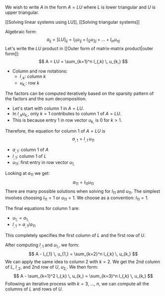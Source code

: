 We wish to write $A$ in the form $A = LU$ where $L$ is lower triangular and $U$ is upper triangular. 

[[Solving linear systems using LU]], [[Solving triangular systems]]

Algebraic form:
$$
a_{ij} = [LU]_{ij} = l_{i1} u_{1j} + l_{i2} u_{2j} + \dots + l_{in} u_{nj}
$$
Let's write the $LU$ product in [[Outer form of matrix-matrix product|outer form]]:
$$
A = LU = \sum_{k=1}^n l_{,k} \, u_{k,}
$$

- Column and row notations:
	- $l_{,k}$: column $k$
	- $u_{k,}$: row $k$

The factors can be computed iteratively based on the sparsity pattern of the factors and the sum decomposition.

- Let's start with column 1 in $A=LU$. 
- In $l_{,k} u_{k,}$, only $k=1$ contributes to column 1 of $A = LU$. 
- This is because entry 1 in row vector $u_{k,}$ is 0 for $k>1$.

Therefore, the equation for column 1 of $A=LU$ is
$$
a_{,1} = l_{,1} \, u_{11}
$$
- $a_{,1}$: column 1 of $A$
- $l_{,1}$: column 1 of $L$
- $u_{11}$: first entry in row vector $u_{1,}$

Looking at $a_{11}$ we get:
$$
a_{11} = l_{11} u_{11}
$$
There are many possible solutions when solving for $l_{11}$ and $u_{11}$. The simplest involves choosing $l_{11} = 1$ or $u_{11} = 1$. We choose as a convention: $l_{11} = 1$.

The final equations for column 1 are:
- $u_{1,} = a_{1,}$
- $l_{,1} = a_{,1} / a_{11}$

This completely specifies the first column of $L$ and the first row of $U$.

After computing $l_{,1}$ and $u_{1,}$, we form:
$$
A - l_{,1} \, u_{1,} = \sum_{k=2}^n l_{,k} \, u_{k,}
$$
We can apply the same idea to column 2 with $k=2$. We get the 2nd column of $L$, $l_{,2}$, and 2nd row of $U$, $u_{2,}$. We then form:
$$
A - \sum_{k=1}^2 l_{,k} \, u_{k,} = \sum_{k=3}^n l_{,k} \, u_{k,}
$$
Following an iterative process with $k=3$, ..., $n$, we can compute all the columns of $L$ and rows of $U$.